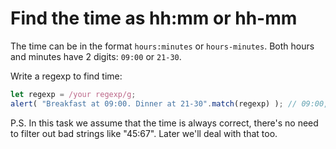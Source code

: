 # Find the time as hh:mm or hh-mm

The time can be in the format `hours:minutes` or `hours-minutes`. Both hours and minutes have 2 digits:  `09:00` or `21-30`.

Write a regexp to find time:

```js
let regexp = /your regexp/g;
alert( "Breakfast at 09:00. Dinner at 21-30".match(regexp) ); // 09:00, 21-30
```

P.S. In this task we assume that the time is always correct, there's no need to filter out bad strings like "45:67". Later we'll deal with that too.
